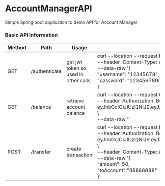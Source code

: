 # AccountManagerAPI
Simple Spring boot application to demo API for Account Manager

### Basic API Information
| Method | Path | Usage | Sample Request  | Sample Response |
| --- | --- | --- | --- | --- |
| GET | /authenticate | get jwt token so used in other calls | curl --location --request POST 'http://localhost:8080/authenticate' \ <br>--header 'Content-Type: application/json' \ <br>--data-raw '{<br>"username": "12345678",<br>"password": "1234567890"<br>}'| {<br>    "jwt": "eyJhbGciOiJIUzI1NiJ9.eyJzdWIiOiIxMjM0NTY3OCIsImV4cCI6MTYzNDc3NTQ2NCwiaWF0IjoxNjM0NzM5NDY0fQ.KfLcFdHOkx4PnIaUUpM_teVhsxCUaYsolLT8ixU8yOE"<br>} | 
| GET | /balance | retrieve account balance | curl --location --request GET 'http://localhost:8080/balance' \ <br>--header 'Authorization: Bearer eyJhbGciOiJIUzI1NiJ9.eyJzdWIiOiIxMjM0NTY3OCIsImV4cCI6MTYzNDc3NTQ2NCwiaWF0IjoxNjM0NzM5NDY0fQ.KfLcFdHOkx4PnIaUUpM_teVhsxCUaYsolLT8ixU8yOE' \ <br>--data-raw '' | 1000050.00 | 
| POST | /transfer | create transaction | curl --location --request POST 'http://localhost:8080/transfer' \ <br>--header 'Authorization: Bearer eyJhbGciOiJIUzI1NiJ9.eyJzdWIiOiIxMjM0NTY3OCIsImV4cCI6MTYzNDc3NTQ2NCwiaWF0IjoxNjM0NzM5NDY0fQ.KfLcFdHOkx4PnIaUUpM_teVhsxCUaYsolLT8ixU8yOE' \ <br>--header 'Content-Type: application/json' \ <br>--data-raw '{<br>"amount": 50,<br>"toAccount":"88888888"<br>}' | SUCCESS |


